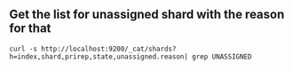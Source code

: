 ## Get the list for unassigned shard with the reason for that

```
curl -s http://localhost:9200/_cat/shards?h=index,shard,prirep,state,unassigned.reason| grep UNASSIGNED
```
